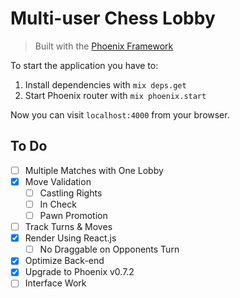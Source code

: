 # Multi-user Chess Lobby 
> Built with the [Phoenix Framework](https://github.com/phoenixframework/phoenix)

To start the application you have to:

1. Install dependencies with `mix deps.get`
2. Start Phoenix router with `mix phoenix.start`

Now you can visit `localhost:4000` from your browser.

## To Do
- [ ] Multiple Matches with One Lobby
- [X] Move Validation
  - [ ] Castling Rights
  - [ ] In Check
  - [ ] Pawn Promotion
- [ ] Track Turns & Moves
- [X] Render Using React.js
  - [ ] No Draggable on Opponents Turn
- [X] Optimize Back-end
- [X] Upgrade to Phoenix v0.7.2
- [ ] Interface Work
